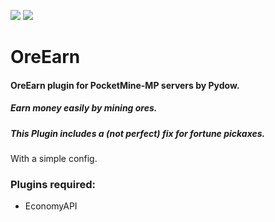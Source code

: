 [![](https://poggit.pmmp.io/shield.state/OreEarn)](https://poggit.pmmp.io/p/OreEarn) 
[![](https://poggit.pmmp.io/shield.api/OreEarn)](https://poggit.pmmp.io/p/OreEarn)
# OreEarn

#### OreEarn plugin for PocketMine-MP servers by Pydow.
##### Earn money easily by mining ores.
##### This Plugin includes a (not perfect) fix for fortune pickaxes.

With a simple config.

### Plugins required:
* EconomyAPI 

